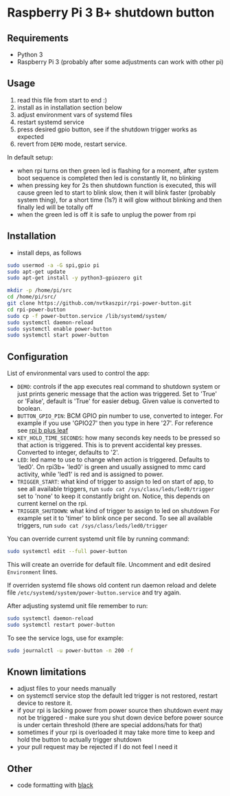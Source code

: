 # Raspberry Pi 3 B+ shutdown button

## Requirements

- Python 3
- Raspberry Pi 3 (probably after some adjustments can work with other pi)

## Usage

1. read this file from start to end :)
2. install as in installation section below
3. adjust environment vars of systemd files
4. restart systemd service
5. press desired gpio button, see if the shutdown trigger works as expected
6. revert from `DEMO` mode, restart service.

In default setup:

- when rpi turns on then green led is flashing for a moment,
  after system boot sequence is completed then led is constantly lit,
  no blinking
- when pressing key for 2s then shutdown function is executed,
  this will cause green led to start to blink slow, then it will blink
  faster (probably system thing), for a short time (1s?) it will
  glow without blinking and then finally led will be totally off
- when the green led is off it is safe to unplug the power from rpi

## Installation

- install deps, as follows

```bash
sudo usermod -a -G spi,gpio pi
sudo apt-get update
sudo apt-get install -y python3-gpiozero git

mkdir -p /home/pi/src
cd /home/pi/src/
git clone https://github.com/nvtkaszpir/rpi-power-button.git
cd rpi-power-button
sudo cp -f power-button.service /lib/systemd/system/
sudo systemctl daemon-reload
sudo systemctl enable power-button
sudo systemctl start power-button
```

## Configuration

List of environmental vars used to control the app:

- `DEMO`: controls if the app executes real command to shutdown system
   or just prints generic message that the action was triggered.
   Set to 'True' or 'False', default is 'True' for easier debug.
   Given value is converted to boolean.
- `BUTTON_GPIO_PIN`: BCM GPIO pin number to use, converted to integer.
  For example if you use 'GPIO27' then you type in here '27'.
  For reference see [rpi b plus leaf](https://github.com/splitbrain/rpibplusleaf)
- `KEY_HOLD_TIME_SECONDS`: how many seconds key needs to be pressed
  so that action is triggered. This is to prevent accidental key presses.
  Converted to integer, defaults to '2'.
- `LED`: led name to use to change when action is triggered.
  Defaults to 'led0'.
  On rpi3b+ 'led0' is green and usually assigned to mmc card activity,
  while 'led1' is red and is assigned to power.
- `TRIGGER_START`: what kind of trigger to assign to led on start of app,
  to see all available triggers, run `sudo cat /sys/class/leds/led0/trigger`
  set to 'none' to keep it constantly bright on.
  Notice, this depends on current kernel on the rpi.
- `TRIGGER_SHUTDOWN`: what kind of trigger to assign to led on shutdown
  For example set it to 'timer' to blink once per second.
  To see all available triggers, run `sudo cat /sys/class/leds/led0/trigger`

You can override current systemd unit file by running command:

```bash
sudo systemctl edit --full power-button
```

This will create an override for default file.
Uncomment and edit desired `Environment` lines.

If overriden systemd file shows old content run daemon reload and delete file
`/etc/systemd/system/power-button.service` and try again.

After adjusting systemd unit file remember to run:

```bash
sudo systemctl daemon-reload
sudo systemctl restart power-button
```

To see the service logs, use for example:

```bash
sudo journalctl -u power-button -n 200 -f
```

## Known limitations

- adjust files to your needs manually
- on systemctl service stop the default led trigger is not restored,
  restart device to restore it.
- if your rpi is lacking power from power source then shutdown event
  may not be triggered - make sure you shut down device before power
  source is under certain threshold (there are special addons/hats for that)
- sometimes if your rpi is overloaded it may take more time to keep and hold
  the button to actually trigger shutdown
- your pull request may be rejected if I do not feel I need it

## Other

- code formatting with [black](https://github.com/psf/black)
